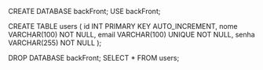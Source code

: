 CREATE DATABASE backFront;
USE backFront;

CREATE TABLE users (
id INT PRIMARY KEY AUTO_INCREMENT,
nome VARCHAR(100) NOT NULL,
email VARCHAR(100) UNIQUE NOT NULL,
senha VARCHAR(255) NOT NULL
);




DROP DATABASE backFront;
SELECT * FROM users;
